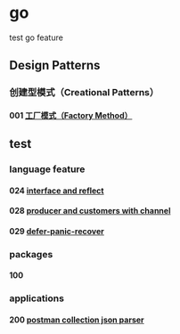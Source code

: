 # go
test go feature
## Design Patterns
### 创建型模式（Creational Patterns）
#### 001 [工厂模式（Factory Method）](001)


## test
### language feature
#### 024 [interface and reflect](024)
#### 028 [producer and customers with channel](028)
#### 029 [defer-panic-recover](029)

### packages
#### 100 [](100)

### applications
#### 200 [postman collection json parser](200)

